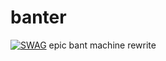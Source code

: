 # banter
[![SWAG](https://forthebadge.com/images/badges/built-with-swag.svg)](https://forthebadge.com)
epic bant machine rewrite
